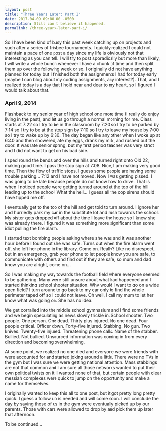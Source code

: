 ```yaml
---
layout: post
title: "Three Years Later: Part I"
date: 2017-04-09 09:00:00 -0500
description: Still can't believe it happened.
permalink: /three-years-later-part-i/
---
```


So I have been kind of busy this past week catching up on projects and such after a series of frisbee tournaments. I quickly realized I could not maintain a pace of one post a day since my life is obviously not that interesting as you can tell. I will try to post sporadically but more than likely, I will write a whole bunch whenever I have a chunk of time and then split them up over the following week or so. I originally did not have anything planned for today but I finished both the assignments I had for today early (maybe I can blog about my coding assignments, any interest?). That, and I realized today is a day that I hold near and dear to my heart, so I figured I would talk about that.

### April 9, 2014

Flashback to my senior year of high school one more time (I really do enjoy living in the past), and let us go through a normal morning for me. Class starts at 7:22 so I try to be in the classroom by 7:20 so I try to be parked by 7:14 so I try to be at the stop sign by 7:10 so I try to leave my house by 7:00 so I try to wake up by 6:30. The day began like any other when I woke up at 6:40 and then showered, ate my eggs, drank my milk, and rushed out the door. It was late senior spring, but my first period teacher was very strict and I did not want to get on his bad side.

I sped round the bends and over the hills and turned right onto Old 22, making good time. I pass the stop sign at 7:08. Nice, I am making very good time. Then the flow of traffic stops. I guess some people are having some trouble parking... 7:12 and I have not moved. Now I was getting pissed. I was going to be late because people do not know how to drive. That is when I noticed people were getting turned around at the top of the hill leading up to the school. What the hell... I guess all the cop sirens should have tipped me off.

I eventually get to the top of the hill and get told to turn around. I ignore her and hurriedly park my car in the substitute lot and rush towards the school. My sister gets dropped off about the time I leave the house so I knew she was already there. I figured it was something more significant than some idiot pulling the fire alarm.

I started text bombing people asking where she was and it was another hour before I found out she was safe. Turns out when the fire alarm went off, she left her phone in the library. Come on. Really? Like no disrespect, but in an emergency, grab your phone to let people know you are safe, to communicate with others and find out if they are safe, so mum and dad know you are alright, come on...

So I was making my way towards the football field where everyone seemed to be gathering. Many were still unsure about what had happened and I started thinking school shooter situation. Why would I want to go on a wide open field? I turn around to go back to my car only to find the whole perimeter taped off so I could not leave. Oh well, I call my mum to let her know what was going on. She has no idea.

We get corralled into the middle school gymnasium and I find some friends and we begin speculating as news slowly trickle in. School shooter. Two people. One person. One dead. Thirty plus injured. No one dead. Four people critical. Officer down. Forty-five injured. Stabbing. No gun. Two knives. Twenty-five injured. Threatening phone calls. Name of the stabber. Bullied. Not bullied. Unsourced information was coming in from every direction and becoming overwhelming.

At some point, we realized no one died and everyone we were friends with were accounted for and started joking around a little. There were no TVs in the gym but I was sure we were getting national attention. Mass stabbings are not that common and I am sure all those networks wanted to put their own political twists on it. I wanted none of that, but certain people with clear messiah complexes were quick to jump on the opportunity and make a name for themselves.

I originally wanted to keep this all to one post, but it got pretty long pretty quick. I guess a follow up is needed and will come soon. I will conclude the day by saying those of us in the gym were eventually picked up by our parents. Those with cars were allowed to drop by and pick them up later that afternoon.

To be continued...


